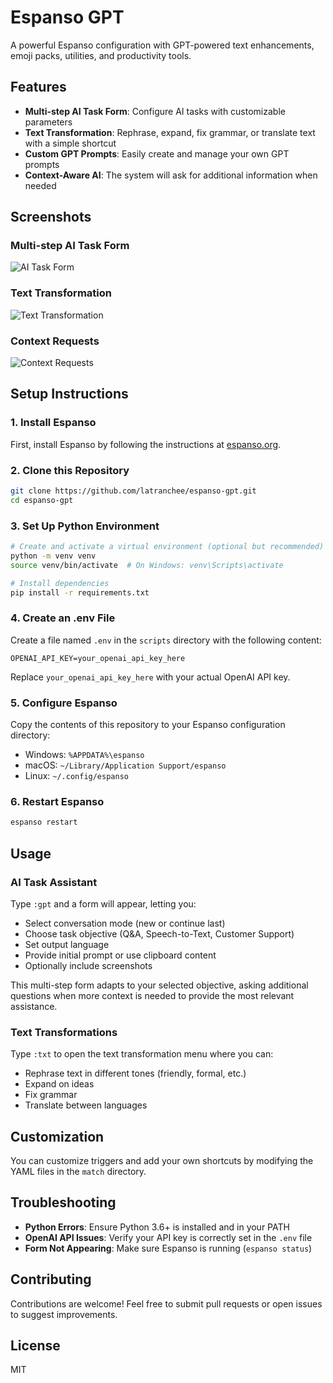 # Espanso GPT

A powerful Espanso configuration with GPT-powered text enhancements, emoji packs, utilities, and productivity tools.

## Features

- **Multi-step AI Task Form**: Configure AI tasks with customizable parameters
- **Text Transformation**: Rephrase, expand, fix grammar, or translate text with a simple shortcut
- **Custom GPT Prompts**: Easily create and manage your own GPT prompts
- **Context-Aware AI**: The system will ask for additional information when needed

## Screenshots

### Multi-step AI Task Form

![AI Task Form](https://github.com/latranchee/espanso-gpt/raw/master/screenshots/ai_task_form.png)

### Text Transformation

![Text Transformation](https://github.com/latranchee/espanso-gpt/raw/master/screenshots/text_transformation.png)

### Context Requests

![Context Requests](https://github.com/latranchee/espanso-gpt/raw/master/screenshots/context_request.png)

## Setup Instructions

### 1. Install Espanso

First, install Espanso by following the instructions at [espanso.org](https://espanso.org/install/).

### 2. Clone this Repository

```bash
git clone https://github.com/latranchee/espanso-gpt.git
cd espanso-gpt
```

### 3. Set Up Python Environment

```bash
# Create and activate a virtual environment (optional but recommended)
python -m venv venv
source venv/bin/activate  # On Windows: venv\Scripts\activate

# Install dependencies
pip install -r requirements.txt
```

### 4. Create an .env File

Create a file named `.env` in the `scripts` directory with the following content:

```
OPENAI_API_KEY=your_openai_api_key_here
```

Replace `your_openai_api_key_here` with your actual OpenAI API key.

### 5. Configure Espanso

Copy the contents of this repository to your Espanso configuration directory:

- Windows: `%APPDATA%\espanso`
- macOS: `~/Library/Application Support/espanso`
- Linux: `~/.config/espanso`

### 6. Restart Espanso

```bash
espanso restart
```

## Usage

### AI Task Assistant

Type `:gpt` and a form will appear, letting you:

- Select conversation mode (new or continue last)
- Choose task objective (Q&A, Speech-to-Text, Customer Support)
- Set output language
- Provide initial prompt or use clipboard content
- Optionally include screenshots

This multi-step form adapts to your selected objective, asking additional questions when more context is needed to provide the most relevant assistance.

### Text Transformations

Type `:txt` to open the text transformation menu where you can:

- Rephrase text in different tones (friendly, formal, etc.)
- Expand on ideas
- Fix grammar
- Translate between languages

## Customization

You can customize triggers and add your own shortcuts by modifying the YAML files in the `match` directory.

## Troubleshooting

- **Python Errors**: Ensure Python 3.6+ is installed and in your PATH
- **OpenAI API Issues**: Verify your API key is correctly set in the `.env` file
- **Form Not Appearing**: Make sure Espanso is running (`espanso status`)

## Contributing

Contributions are welcome! Feel free to submit pull requests or open issues to suggest improvements.

## License

MIT

